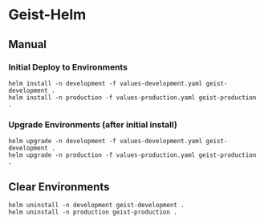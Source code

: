 # Geist-Helm

## Manual

### Initial Deploy to Environments

```shell
helm install -n development -f values-development.yaml geist-development .
helm install -n production -f values-production.yaml geist-production .
```

### Upgrade Environments (after initial install)

```shell
helm upgrade -n development -f values-development.yaml geist-development .
helm upgrade -n production -f values-production.yaml geist-production .
```

## Clear Environments

```shell
helm uninstall -n development geist-development .
helm uninstall -n production geist-production .
```